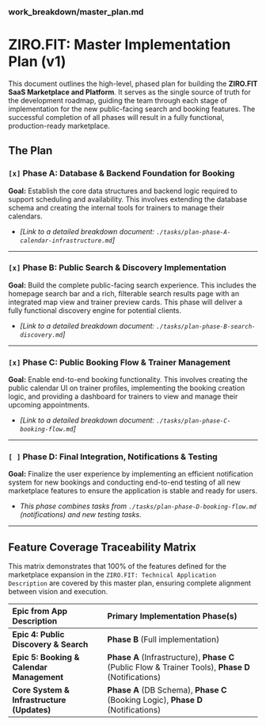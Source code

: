 ### work_breakdown/master_plan.md
# **ZIRO.FIT: Master Implementation Plan (v1)**

This document outlines the high-level, phased plan for building the **ZIRO.FIT** **SaaS Marketplace and Platform**. It serves as the single source of truth for the development roadmap, guiding the team through each stage of implementation for the new public-facing search and booking features. The successful completion of all phases will result in a fully functional, production-ready marketplace.

## The Plan

### `[x]` Phase A: Database & Backend Foundation for Booking

**Goal:** Establish the core data structures and backend logic required to support scheduling and availability. This involves extending the database schema and creating the internal tools for trainers to manage their calendars.

- *[Link to a detailed breakdown document: `./tasks/plan-phase-A-calendar-infrastructure.md`]*

---

### `[x]` Phase B: Public Search & Discovery Implementation

**Goal:** Build the complete public-facing search experience. This includes the homepage search bar and a rich, filterable search results page with an integrated map view and trainer preview cards. This phase will deliver a fully functional discovery engine for potential clients.

- *[Link to a detailed breakdown document: `./tasks/plan-phase-B-search-discovery.md`]*

---

### `[x]` Phase C: Public Booking Flow & Trainer Management

**Goal:** Enable end-to-end booking functionality. This involves creating the public calendar UI on trainer profiles, implementing the booking creation logic, and providing a dashboard for trainers to view and manage their upcoming appointments.

- *[Link to a detailed breakdown document: `./tasks/plan-phase-C-booking-flow.md`]*

---

### `[ ]` Phase D: Final Integration, Notifications & Testing

**Goal:** Finalize the user experience by implementing an efficient notification system for new bookings and conducting end-to-end testing of all new marketplace features to ensure the application is stable and ready for users.

- *This phase combines tasks from `./tasks/plan-phase-D-booking-flow.md` (notifications) and new testing tasks.*

---

## Feature Coverage Traceability Matrix

This matrix demonstrates that 100% of the features defined for the marketplace expansion in the `ZIRO.FIT: Technical Application Description` are covered by this master plan, ensuring complete alignment between vision and execution.

| Epic from App Description | Primary Implementation Phase(s) |
| :--- | :--- |
| **Epic 4: Public Discovery & Search** | **Phase B** (Full implementation) |
| **Epic 5: Booking & Calendar Management** | **Phase A** (Infrastructure), **Phase C** (Public Flow & Trainer Tools), **Phase D** (Notifications) |
| **Core System & Infrastructure (Updates)** | **Phase A** (DB Schema), **Phase C** (Booking Logic), **Phase D** (Notifications) |